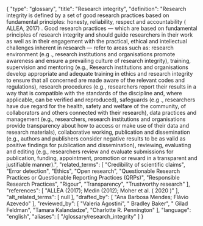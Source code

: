 {
    "type": "glossary",
    "title": "Research integrity",
    "definition": "Research integrity is defined by a set of good research practices based on fundamental principles: honesty, reliability, respect and accountability ( ALLEA, 2017) . Good research practices — which are based on fundamental principles of research integrity and should guide researchers in their work as well as in their engagement with the practical, ethical and intellectual challenges inherent in research —  refer to areas such as: research environment (e.g ., research institutions and organisations promote awareness and ensure a prevailing culture of research integrity), training, supervision and mentoring (e.g., Research institutions and organisations develop appropriate and adequate training in ethics and research integrity to ensure that all concerned are made aware of the relevant codes and regulations), research procedures (e.g., researchers report their results in a way that is compatible with the standards of the discipline and, where applicable, can be verified and reproduced), safeguards (e.g ., researchers have due regard for the health, safety and welfare of the community, of collaborators and others connected with their research), data practices and management (e.g., researchers, research institutions and organisations provide transparency about how to access or make use of their data and research materials), collaborative working, publication and dissemination (e.g., authors and publishers consider negative results to be as valid as positive findings for publication and dissemination), reviewing, evaluating and editing (e.g., researchers review and evaluate submissions for publication, funding, appointment, promotion or reward in a transparent and justifiable manner).",
    "related_terms": [
        "Credibility of scientific claims",
        "Error detection",
        "Ethics",
        "Open research",
        "Questionable Research Practices or Questionable Reporting Practices (QRPs)",
        "Responsible Research Practices",
        "Rigour",
        "Transparency",
        "Trustworthy research"
    ],
    "references": [
        "ALLEA (2017); Medin (2012); Moher et al. ( 2020 )"
    ],
    "alt_related_terms": [
        null
    ],
    "drafted_by": [
        "Ana Barbosa Mendes; Flávio Azevedo"
    ],
    "reviewed_by": [
        "Valeria Agostini",
        " Bradley Baker",
        " Gilad Feldman",
        "Tamara Kalandadze",
        "Charlotte R. Pennington"
    ],
    "language": "english",
    "aliases": [
        "/glossary/research_integrity"
    ]
}
